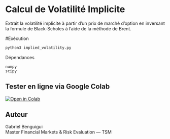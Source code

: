 # Calcul de Volatilité Implicite

Extrait la volatilité implicite à partir d’un prix de marché d’option en inversant la formule de Black-Scholes à l’aide de la méthode de Brent.

#Exécution

```bash
python3 implied_volatility.py
```

 Dépendances

```
numpy  
scipy
```

##  Tester en ligne via Google Colab
[![Open in Colab](https://colab.research.google.com/assets/colab-badge.svg)](https://colab.research.google.com/github/Gabriel-Benguigui/implied-volatility/blob/main/implied_volatility.ipynb)

## Auteur

Gabriel Benguigui  
Master Financial Markets & Risk Evaluation — TSM
